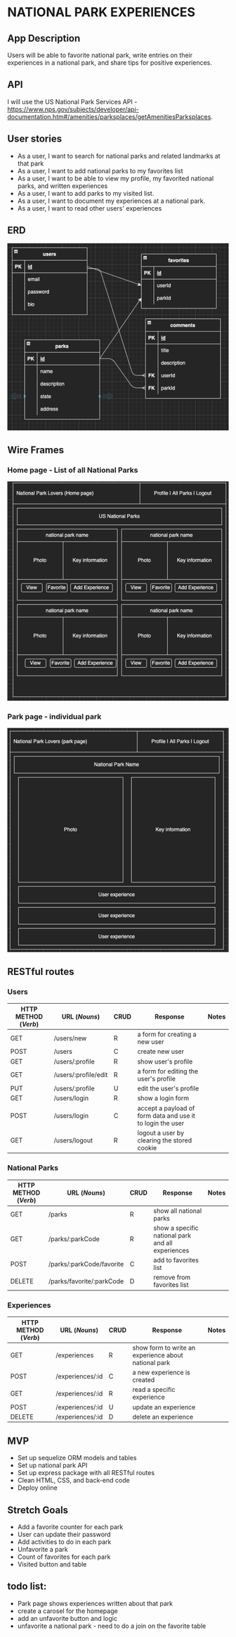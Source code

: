 # NATIONAL PARK EXPERIENCES

## App Description
Users will be able to favorite national park, write entries on their experiences in a national park, and share tips for positive experiences. 

## API
I will use the US National Park Services API - https://www.nps.gov/subjects/developer/api-documentation.htm#/amenities/parksplaces/getAmenitiesParksplaces.

## User stories
- As a user, I want to search for national parks and related landmarks at that park
- As a user, I want to add national parks to my favorites list
- As a user, I want to be able to view my profile, my favorited national parks, and written experiences
- As a user, I want to add parks to my visited list.
- As a user, I want to document my experiences at a national park. 
- As a user, I want to read other users' experiences

## ERD
![](ERD.png)

## Wire Frames
### Home page - List of all National Parks
![](home_page_wireframe.png)

### Park page - individual park
![](park_page_wireframe.png)

## RESTful routes

### Users
| HTTP METHOD (_Verb_) | URL (_Nouns_)            | CRUD | Response                                       | Notes |
| -------------------- | -------------            | ---- | --------                                       | ----- |
| GET                  | /users/new               | R    | a form for creating a new user                 |       |
| POST                 | /users               | C    | create new user                                |       |
| GET                  | /users/:profile               | R    | show user's profile                            |       |
| GET                  | /users/:profile/edit               | R    | a form for editing the user's profile                            |       |
| PUT                  | /users/:profile               | U    | edit the user's profile                        |       |
| GET                  | /users/login               | R    | show a login form                         |       |
| POST                  | /users/login               | C    | accept a payload of form data and use it to login the user                         |       |
| GET                  | /users/logout               | R    | logout a user by clearing the stored cookie                    |       |

### National Parks
| HTTP METHOD (_Verb_) | URL (_Nouns_)            | CRUD | Response                                          | Notes |
| -------------------- | -------------            | ---- | --------                                          | ----- |
| GET                  | /parks                   | R    | show all national parks                           |       |
| GET                  | /parks/:parkCode               | R    | show a specific national park and all experiences |       |
| POST                 | /parks/:parkCode/favorite    | C    | add to favorites list                             |       |
| DELETE               | /parks/favorite/:parkCode     | D    | remove from favorites list                        |       |

### Experiences
| HTTP METHOD (_Verb_) | URL (_Nouns_)            | CRUD | Response                                              | Notes |
| -------------------- | -------------            | ---- | --------                                              | ----- |
| GET                  | /experiences             | R    | show form to write an experience about national park  |       |
| POST                 | /experiences/:id         | C    | a new experience is created                           |       |
| GET                  | /experiences/:id         | R    | read a specific experience                            |       |
| POST                 | /experiences/:id         | U    | update an experience                                  |       |
| DELETE               | /experiences/:id         | D    | delete an experience                                  |       |

## MVP
- Set up sequelize ORM models and tables
- Set up national park API
- Set up express package with all RESTful routes
- Clean HTML, CSS, and back-end code
- Deploy online

## Stretch Goals
- Add a favorite counter for each park
- User can update their password
- Add activities to do in each park
- Unfavorite a park
- Count of favorites for each park
- Visited button and table



## todo list:
- Park page shows experiences written about that park
- create a carosel for the homepage
- add an unfavorite button and logic
- unfavorite a national park - need to do a join on the favorite table 

